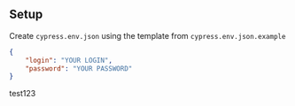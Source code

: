## Setup

Create `cypress.env.json` using the template from `cypress.env.json.example`

```json
{
    "login": "YOUR LOGIN",
    "password": "YOUR PASSWORD"
}
```

test123